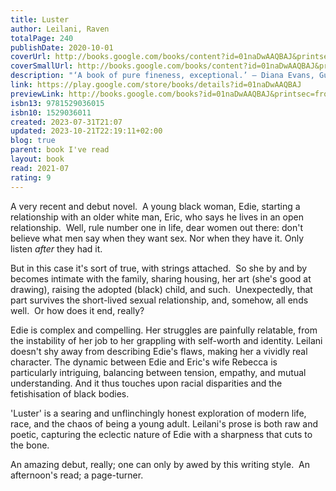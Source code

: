 ```yaml
---
title: Luster
author: Leilani, Raven
totalPage: 240
publishDate: 2020-10-01
coverUrl: http://books.google.com/books/content?id=01naDwAAQBAJ&printsec=frontcover&img=1&zoom=1&edge=curl&source=gbs_api
coverSmallUrl: http://books.google.com/books/content?id=01naDwAAQBAJ&printsec=frontcover&img=1&zoom=5&edge=curl&source=gbs_api
description: "‘A book of pure fineness, exceptional.’ – Diana Evans, Guardian 'A taut, sharp, funny book about being young now. It's brutal—and brilliant.' - Zadie Smith Winner of the Dylan Thomas Prize Shortlisted for the British Book Awards Fiction Debut of the Year Longlisted for the Women's Prize For Fiction Edie is just trying to survive. She’s messing up in her dead-end admin job in her all-white office, is sleeping with all the wrong men, and has failed at the only thing that meant anything to her, painting. No one seems to care that she doesn’t really know what she’s doing with her life beyond looking for her next hook-up. And then she meets Eric, a white middle-aged archivist with a suburban family, including a wife who has sort-of-agreed to an open marriage and an adopted black daughter who doesn’t have a single person in her life who can show her how to do her hair. As if navigating the constantly shifting landscape of sexual and racial politics as a young black woman wasn’t already hard enough, with nowhere else left to go, Edie finds herself falling head-first into Eric’s home and family. Razor-sharp, provocatively page-turning and surprisingly tender, Luster by Raven Leilani is a painfully funny debut about what it means to be young now. A BEST BOOK OF THE YEAR: Guardian, New York Times, New Yorker, Boston Globe, Literary Hub, Vanity Fair, Los Angeles Times, Glamour, Time, Good Housekeeping, InStyle, NPR, O Magazine, Buzzfeed, Electric Literature, Town & Country, Wired, New Statesman, Vox, Shelf Awareness, i-D, BookPage and more. One of Barack Obama’s Favourite Books of 2020"
link: https://play.google.com/store/books/details?id=01naDwAAQBAJ
previewLink: http://books.google.com/books?id=01naDwAAQBAJ&printsec=frontcover&dq=Raven+Leilani,+Luster&hl=&as_pt=BOOKS&cd=4&source=gbs_api
isbn13: 9781529036015
isbn10: 1529036011
created: 2023-07-31T21:07
updated: 2023-10-21T22:19:11+02:00
blog: true
parent: book I've read
layout: book
read: 2021-07
rating: 9
---
```

  
A very recent and debut novel.  A young black woman, Edie, starting a relationship with an older white man, Eric, who says he lives in an open relationship.  Well, rule number one in life, dear women out there: don't believe what men say when they want sex.  Nor when they have it.  Only listen _after_ they had it.  
  
But in this case it's sort of true, with strings attached.  So she by and by becomes intimate with the family, sharing housing, her art (she's good at drawing), raising the adopted (black) child, and such.  Unexpectedly, that part survives the short-lived sexual relationship, and, somehow, all ends well.  Or how does it end, really?    
  
Edie is complex and compelling. Her struggles are painfully relatable, from the instability of her job to her grappling with self-worth and identity. Leilani doesn't shy away from describing Edie's flaws, making her a vividly real character. The dynamic between Edie and Eric's wife Rebecca is particularly intriguing, balancing between tension, empathy, and mutual understanding. And it thus touches upon racial disparities and the fetishisation of black bodies.  
  
'Luster' is a searing and unflinchingly honest exploration of modern life, race, and the chaos of being a young adult. Leilani's prose is both raw and poetic, capturing the eclectic nature of Edie with a sharpness that cuts to the bone.  
  
An amazing debut, really; one can only by awed by this writing style.  An afternoon's read; a page-turner.